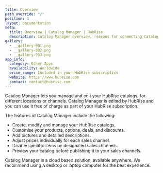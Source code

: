```yaml
---
title: Overview
path_override: "/"
position: 1
layout: documentation
meta:
  title: Overview | Catalog Manager | HubRise
  description: Catalog Manager overview, reasons for connecting Catalog Manager to HubRise and summary of integrated features. Create and manage catalogs and product details.
gallery:
  - __gallery-001.png
  - __gallery-002.png
  - __gallery-003.png
app_info:
  category: Other Apps
  availability: Worldwide
  price_range: Included in your HubRise subscription
  website: https://www.hubrise.com
  contact: contact@hubrise.com
---
```


Catalog Manager lets you manage and edit your HubRise catalogs, for different locations or channels. Catalog Manager is edited by HubRise and you can use it free of charge as part of your HubRise subscription.

The features of Catalog Manager include the following:

- Create, modify and manage your HubRise catalogs.
- Customise your products, options, deals, and discounts.
- Add pictures and detailed descriptions.
- Adjust prices individually for each sales channel.
- Disable specific items on designated sales channels.
- Preview your catalog before publishing it to your sales channels.

Catalog Manager is a cloud based solution, available anywhere. We recommend using a desktop or laptop computer for the best experience.
